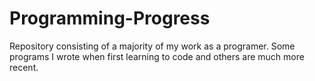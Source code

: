 # Programming-Progress
Repository consisting of a majority of my work as a programer.  Some programs I wrote when first learning to code and others are much more recent.
